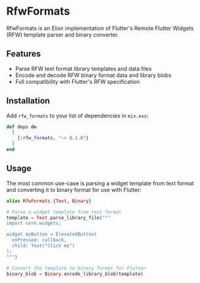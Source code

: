 # RfwFormats

RfwFormats is an Elixir implementation of Flutter's Remote Flutter Widgets (RFW) template parser and binary converter.

## Features

* Parse RFW text format library templates and data files
* Encode and decode RFW binary format data and library blobs
* Full compatibility with Flutter's RFW specification

## Installation

Add `rfw_formats` to your list of dependencies in `mix.exs`:

```elixir
def deps do
  [
    {:rfw_formats, "~> 0.1.0"}
  ]
end
```

## Usage

The most common use-case is parsing a widget template from text format and converting it to binary format for use with Flutter:

```elixir
alias RfwFormats.{Text, Binary}

# Parse a widget template from text format
template = Text.parse_library_file("""
import core.widgets;

widget myButton = ElevatedButton(
  onPressed: callback,
  child: Text("Click me")
);
""")

# Convert the template to binary format for Flutter
binary_blob = Binary.encode_library_blob(template)
```
